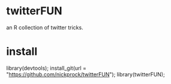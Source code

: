 # twitterFUN
an R collection of twitter tricks.

# install
library(devtools);
install_git(url = "https://github.com/nickprock/twitterFUN");
library(twitterFUN);

